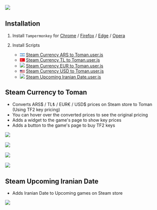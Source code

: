 ![](https://github.com/M-Zoghi/SteamCurrencytoToman/blob/main/Images/SteamCurrencytoTomanMain.png?raw=true)

## Installation
1. Install `Tampermonkey` for [Chrome](https://chrome.google.com/webstore/detail/tampermonkey/dhdgffkkebhmkfjojejmpbldmpobfkfo "Chrome") / [Firefox](https://addons.mozilla.org/en-US/firefox/addon/tampermonkey "Firefox") / [Edge](https://microsoftedge.microsoft.com/addons/detail/tampermonkey/iikmkjmpaadaobahmlepeloendndfphd "Edge") / [Opera](https://addons.opera.com/en/extensions/details/tampermonkey-beta/ "Opera")

2. Install Scripts
    - <img src="https://raw.githubusercontent.com/hampusborgos/country-flags/main/svg/ar.svg" width="16"> [Steam Currency ARS to Toman.user.js](https://github.com/M-Zoghi/SteamCurrencytoToman/raw/main/Steam%20Currency%20ARS%20to%20Toman.user.js "Steam Currency ARS$ to Toman")
    - <img src="https://raw.githubusercontent.com/hampusborgos/country-flags/main/svg/tr.svg" width="16"> [Steam Currency TL to Toman.user.js](https://github.com/M-Zoghi/SteamCurrencytoToman/raw/main/Steam%20Currency%20TL%20to%20Toman.user.js "Steam Currency TL to Toman")
    - <img src="https://raw.githubusercontent.com/hampusborgos/country-flags/main/svg/eu.svg" width="16"> [Steam Currency EUR to Toman.user.js](https://github.com/M-Zoghi/SteamCurrencytoToman/raw/main/Steam%20Currency%20EUR%20To%20Toman.user.js "Steam Currency EUR to Toman")
    - <img src="https://raw.githubusercontent.com/hampusborgos/country-flags/main/svg/us.svg" width="16"> [Steam Currency USD to Toman.user.js](https://github.com/M-Zoghi/SteamCurrencytoToman/raw/main/Steam%20Currency%20USD%20To%20Toman.user.js "Steam Currency USD to Toman")
    - <img src="https://raw.githubusercontent.com/edent/Dynamic-SVG-Calendar-Icon/master/calendar.svg" width="16"> [Steam Upcoming Iranian Date.user.js](https://github.com/M-Zoghi/SteamCurrencytoToman/raw/main/Steam%20Upcoming%20Iranian%20Date.user.js "Steam Upcoming Iranian Date")

## Steam Currency to Toman
- Converts ARS$ / TL₺ / EUR€ / USD$ prices on Steam store to Toman (Using TF2 key pricing)
- You can hover over the converted prices to see the original pricing
- Adds a widget to the game's page to show key prices
- Adds a button to the game's page to buy TF2 keys

![](https://github.com/M-Zoghi/SteamCurrencytoToman/blob/main/Images/WidgetARS.png?raw=true)


![](https://github.com/M-Zoghi/SteamCurrencytoToman/blob/main/Images/BuyButton.png?raw=true)

![](https://github.com/M-Zoghi/SteamCurrencytoToman/blob/main/Images/ARStoToman2.png?raw=true)

![](https://github.com/M-Zoghi/SteamCurrencytoToman/blob/main/Images/ARStoToman.png?raw=true)

## Steam Upcoming Iranian Date
- Adds Iranian Date to Upcoming games on Steam store

![](https://github.com/M-Zoghi/SteamCurrencytoToman/blob/main/Images/UpcomingIranianDate.png?raw=true)


